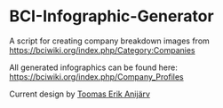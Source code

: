 # BCI-Infographic-Generator
A script for creating company breakdown images from https://bciwiki.org/index.php/Category:Companies

All generated infographics can be found here: https://bciwiki.org/index.php/Company_Profiles

Current design by [Toomas Erik Anijärv](https://www.toomaserikanijarv.com/)
